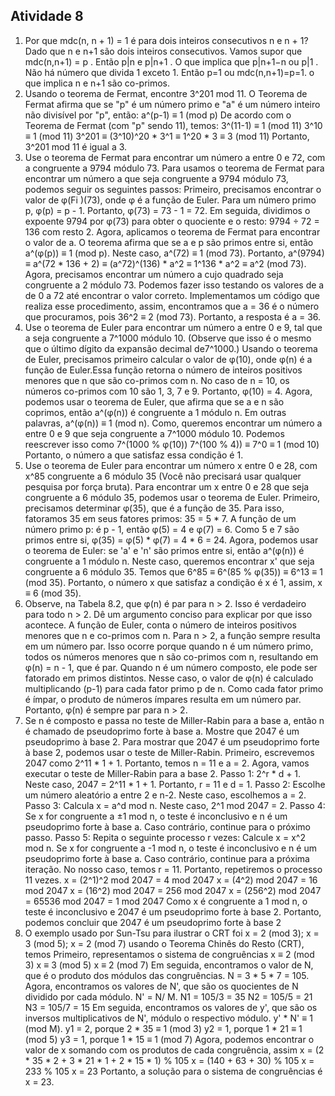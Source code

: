 ## Atividade 8

1. Por que mdc(n, n + 1) = 1 é para dois inteiros consecutivos n e n + 1?
Dado que n e n+1 são dois inteiros consecutivos. Vamos supor que mdc(n,n+1) = p . Então p|n e p|n+1 . O que implica que p|n+1−n ou p|1 . Não há número que divida 1 exceto 1. Então p=1 ou mdc(n,n+1)=p=1. o que implica n e n+1 são co-primos.
2. Usando o teorema de Fermat, encontre 3^201 mod 11.
O Teorema de Fermat afirma que se "p" é um número primo e "a" é um número inteiro não divisível por "p", então:
a^(p-1) ≡ 1 (mod p)
De acordo com o Teorema de Fermat (com "p" sendo 11), temos:
3^(11-1) ≡ 1 (mod 11)
3^10 ≡ 1 (mod 11)
3^201 ≡ (3^10)^20 * 3^1 ≡ 1^20 * 3 ≡ 3 (mod 11)
Portanto, 3^201 mod 11 é igual a 3.
3. Use o teorema de Fermat para encontrar um número a entre 0 e 72, com a congruente a 9794 módulo 73.
Para usamos o teorema de Fermat para encontrar um número a que seja congruente a 9794 módulo 73, podemos seguir os seguintes passos:
Primeiro, precisamos encontrar o valor de φ(Fi )(73), onde φ é a função de Euler. Para um número primo p, φ(p) = p - 1. Portanto, φ(73) = 73 - 1 = 72. Em seguida,
dividimos o expoente 9794 por φ(73) para obter o quociente e o resto: 9794 ÷ 72 = 136 com resto 2.
Agora, aplicamos o teorema de Fermat para encontrar o valor de a. O teorema afirma que se a e p são primos entre si, então a^(φ(p)) ≡ 1 (mod p). Neste caso, a^(72) ≡ 1 (mod 73).
Portanto,
a^(9794) ≡ a^(72 * 136 + 2) ≡ (a^72)^(136) * a^2 ≡ 1^136 * a^2 ≡ a^2 (mod 73).
Agora, precisamos encontrar um número a cujo quadrado seja congruente a 2 módulo 73. Podemos fazer isso testando os valores de a de 0 a 72 até encontrar o valor correto. Implementamos um código que realiza esse procedimento, assim, encontramos que a = 36 é o número que procuramos, pois 36^2 ≡ 2 (mod 73). Portanto, a resposta é a = 36.
4. Use o teorema de Euler para encontrar um número a entre 0 e 9, tal que a seja congruente a 7^1000 módulo 10. (Observe que isso é o mesmo que o último dígito da expansão decimal de7^1000.)
Usando o teorema de Euler, precisamos primeiro calcular o valor de φ(10), onde φ(n) é a função de Euler.Essa função retorna o número de inteiros positivos menores que n que são co-primos com n. No caso de n = 10, os números co-primos com 10 são 1, 3, 7 e 9. Portanto, φ(10) = 4.
Agora, podemos usar o teorema de Euler, que afirma que se a e n são coprimos, então a^(φ(n)) é congruente a 1 módulo n. Em outras palavras,
a^(φ(n)) ≡ 1 (mod n).
Como, queremos encontrar um número a entre 0 e 9 que seja congruente a 7^1000 módulo 10. Podemos reescrever isso como
7^(1000 % φ(10))
7^(100 % 4))
≡ 7^0
≡ 1 (mod 10)
Portanto, o número a que satisfaz essa condição é 1.
5. Use o teorema de Euler para encontrar um número x entre 0 e 28, com x^85 congruente a 6 módulo 35 (Você não precisará usar qualquer pesquisa por força bruta).
Para encontrar um x entre 0 e 28 que seja congruente a 6 módulo 35, podemos usar o teorema de Euler. Primeiro, precisamos determinar φ(35), que é a função de 35. Para isso, fatoramos 35 em seus fatores primos: 35 = 5 * 7.
A função  de um número primo p:  é  p - 1, então
φ(5) = 4 e φ(7) = 6. Como 5 e 7 são primos entre si,
φ(35) = φ(5) * φ(7) = 4 * 6 = 24.
Agora, podemos usar o teorema de Euler: se 'a' e 'n' são primos entre si, então a^(φ(n)) é congruente a 1 módulo n.
Neste caso, queremos encontrar x' que seja congruente a 6 módulo 35. Temos que 6^85 ≡ 6^(85 % φ(35)) ≡ 6^13 ≡ 1 (mod 35).
Portanto, o número x que satisfaz a condição é x é 1, assim, x ≡ 6 (mod 35).
6. Observe, na Tabela 8.2, que φ(n) é par para n > 2. Isso é verdadeiro para todo n > 2. Dê um argumento conciso para explicar por que isso acontece.
A função de Euler, conta o número de inteiros positivos menores que n e co-primos com n. Para n > 2, a função sempre resulta em um número par. Isso ocorre porque quando n é um número primo, todos os números menores que n são co-primos com n, resultando em  φ(n) = n - 1, que é par. Quando n é um número composto, ele pode ser fatorado em primos distintos. Nesse caso, o valor de φ(n) é calculado multiplicando (p-1) para cada fator primo p de n. Como cada fator primo é ímpar, o produto de números ímpares resulta em um número par. Portanto, φ(n) é sempre par para n > 2.
7. Se n é composto e passa no teste de Miller-Rabin para a base a, então n é chamado de pseudoprimo forte à base a. Mostre que 2047 é um pseudoprimo à base 2.
Para mostrar que 2047 é um pseudoprimo forte à base 2, podemos usar o teste de Miller-Rabin.
Primeiro, escrevemos 2047 como 2^11 * 1 + 1. Portanto, temos n = 11 e a = 2.
Agora, vamos executar o teste de Miller-Rabin para a base 2.
Passo 1: 2^r * d + 1. Neste caso, 2047 = 2^11 * 1 + 1. Portanto, r = 11 e d = 1.
Passo 2: Escolhe um número aleatório a entre 2 e n-2. Neste caso, escolhemos a = 2.
Passo 3: Calcula x = a^d mod n. Neste caso, 2^1 mod 2047 = 2.
Passo 4: Se x for congruente a ±1 mod n, o teste é inconclusivo e n é um pseudoprimo forte à base a. Caso contrário, continue para o próximo passo.
Passo 5: Repita o seguinte processo r vezes:
Calcule x = x^2 mod n.
Se x for congruente a -1 mod n, o teste é inconclusivo e n é um pseudoprimo forte à base a. Caso contrário, continue para a próxima iteração.
No nosso caso, temos r = 11. Portanto, repetiremos o processo 11 vezes.
x = (2^1)^2 mod 2047 = 4 mod 2047
x = (4^2) mod 2047 = 16 mod 2047
x = (16^2) mod 2047 = 256 mod 2047
x = (256^2) mod 2047 = 65536 mod 2047 = 1 mod 2047
Como x é congruente a 1 mod n, o teste é inconclusivo e 2047 é um pseudoprimo forte à base 2.
Portanto, podemos concluir que 2047 é um pseudoprimo forte à base 2
8. O exemplo usado por Sun-Tsu para ilustrar o CRT foi
x = 2 (mod 3); x = 3 (mod 5); x = 2 (mod 7)
usando o Teorema Chinês do Resto (CRT), temos
Primeiro, representamos o sistema de congruências
x ≡ 2 (mod 3)
x ≡ 3 (mod 5)
x ≡ 2 (mod 7)
Em seguida, encontramos o valor de N, que é o produto dos módulos das congruências. N = 3 * 5 * 7 = 105.
Agora, encontramos os valores de N', que são os quocientes de N dividido por cada módulo. N' = N/ M.
N1 = 105/3 = 35
N2 = 105/5 = 21
N3 = 105/7 = 15
Em seguida, encontramos os valores de y', que são os inversos multiplicativos de N', módulo o respectivo módulo. y' * N' ≡ 1 (mod M).
y1 = 2, porque 2 * 35 ≡ 1 (mod 3)
y2 = 1, porque 1 * 21 ≡ 1 (mod 5)
y3 = 1, porque 1 * 15 ≡ 1 (mod 7)
Agora, podemos encontrar o valor de x somando com os produtos de cada congruência, assim
x = (2 * 35 * 2 + 3 * 21 * 1 + 2 * 15 * 1) % 105
x = (140 + 63 + 30) % 105
x = 233 % 105
x = 23
Portanto, a solução para o sistema de congruências é x = 23.
